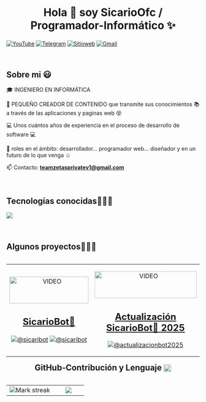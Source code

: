 <h1 align="center">Hola 👋  soy SicarioOfc / Programador-Informático ✨ </h1> 

<div align="center">
<P align="left">
<a href="https://www.youtube.com/@nms_sicario023"><img align="center" src="https://img.shields.io/badge/YouTube-FF0000?style=for-the-badge&logo=youtube&logoColor=white" alt="YouTube" title="📌 YouTube (Ctrl + Click para abrir en nueva pestaña) ⧉" /></a>
<a href="https://t.me/mds_inmunes"><img align="center" src="https://img.shields.io/badge/Telegram-2CA5E0?style=for-the-badge&logo=telegram&logoColor=white" alt="Telegram" /></a>
<a href="https://teamzetasprivate.kesug.com"><img align="center" src="https://img.shields.io/badge/teamzetasprivate-000000?style=for-the-badge&logo=About.me&logoColor=white" alt="Sitioweb" /></a>
<a href="mailto:teamzetasprivatev1@gmail.com?subject=Soporte%20SicarioBot🤖&body=Hola,%20me%20gustaría%20saber%20más%20sobre..."><img align="center" src="https://img.shields.io/badge/Gmail-D14836?style=for-the-badge&logo=gmail&logoColor=white" alt="Gmail" /></a>
</P>
</div>
<br>
<h2>Sobre mi 😃</h2>
<!--Intro start-->

<p align="left">
🎓 INGENIERO EN INFORMÁTICA

🎥 PEQUEÑO CREADOR DE CONTENIDO que transmite sus conocimientos 📚 a través de las aplicaciones y paginas web 😵

💻 Unos cuántos años de experiencia en el proceso de desarrollo de software 💻  

📝 roles en el ámbito: desarrollador... programador web... diseñador y en un futuro de lo que venga ☺️

📫 Contacto: **<a href="mailto:teamzetasprivatev1@gmail.com?subject=Soporte%20SicarioBot🤖&body=Hola,%20me%20gustaría%20saber%20más%20sobre..." target="_blank">teamzetasprivatev1@gmail.com</a>**
<!--Intro end-->
  </p>
<br>

<h2 >Tecnologías conocidas👨🏻‍💻</h2>
<!--tech stack icons-->
<p align="left">
  <a href="https://skillicons.dev">
    <img src="https://skillicons.dev/icons?i=androidstudio,c,cs,cpp,java,php,dart,flutter,py,dotnet,css,html,js,nodejs,mysql,sqlite,firebase,gtk,git,github,docker,materialui,postman,eclipse,vscode,bash,linux,ai,ps&perline=12" />
  </a>
</p>
<br>
<!-------------------------->
<div id="proyectos">
<h2 >Algunos proyectos👨🏻‍💻</h2>

<table align="left" >
<tr border="none">
  <td width="25%" align="center">
    <p align="center">
     <a href="https://www.youtube.com/shorts/BGWUrxdlgjw" title="SicarioBot" target="_blank">
        <img align="center" width=100% src="https://i.ytimg.com/vi/BGWUrxdlgjw/oar2.jpg?sqp=-oaymwEoCJUDENAFSFqQAgHyq4qpAxcIARUAAIhC2AEB4gEKCBgQAhgGOAFAAQ==&rs=AOn4CLD-gfmdQil0l1K1GrIGK1v3QqBqxw"  width="60px" height="70px" alt="VIDEO"/><h2>SicarioBot🤖</h2></a>
      </p>
    <p align="center">
        <a href="https://www.youtube.com/shorts/BGWUrxdlgjw" target="_blank"><img align="center" src="https://img.shields.io/badge/YouTube-FF0000?style=for-the-badge&logo=youtube&logoColor=white" alt="@sicaribot"  /></a>
      <a href="https://github.com/programador024/SicariBot"><img align="center" src="https://img.shields.io/badge/GitHub-100000?style=for-the-badge&logo=github&logoColor=white" alt="@sicaribot" /></a>
    </p>
    
</td>

<td width="25%" align="center">
    <p align="center">
     <a href="https://www.youtube.com/watch?v=ScdCtxylqdY&t=1s" title="Actualización SicarioBot 2025" target="_blank">
        <img align="center" width=100% src="https://i9.ytimg.com/vi/ScdCtxylqdY/sddefault.jpg?v=67d3b90a&sqp=CNzA7b4G&rs=AOn4CLBdU5hjDJsF7ORlzsb5WfvMkFbH-g"  width="60px" height="70px" alt="VIDEO"/><h2>Actualización SicarioBot🤖 2025</h2></a>
      </p>
    <p align="center">
        <a href="https://www.youtube.com/shorts/BGWUrxdlgjw" target="_blank"><img align="center" src="https://img.shields.io/badge/YouTube-FF0000?style=for-the-badge&logo=youtube&logoColor=white" alt="@actualizacionbot2025" /></a>
    </p>      
</td>  
</tr>
</table>
  </div>
<br>
<br><br>
<br>
<br><br><br>
<br><br>

<!------------------------->
<h2 tabindex="-1" class="heading-element" dir="auto" align="center">GitHub-Contribución y Lenguaje <img class="emoji" title=":octocat:" alt=":octocat:" src="https://github.githubassets.com/images/icons/emoji/octocat.png" height="20" width="20" align="absmiddle" /></h2>
<!--- stats & Trophy (start) -->
<p align="center">
  <!--- stats (start) -->
<table align="left">
<tr border="none">
<td width="60%" align="center">

  <img  title="🔥 Get streak stats for your profile at git.io/streak-stats" alt="Mark streak" src="https://github-readme-streak-stats.herokuapp.com/?user=programador024&theme=dark&hide_border=false" /> 
</td>

<td width="40%" align="center">

  <img  align="center"  src="https://github-readme-stats.anuraghazra1.vercel.app/api/top-langs/?username=programador024&theme=dark&hide_border=false&no-bg=true&no-frame=true&langs_count=10"/>

  </td>
</tr>
</table>
</p>        
